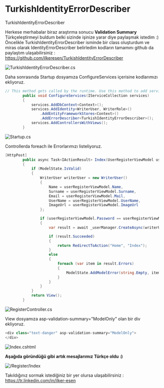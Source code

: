 # TurkishIdentityErrorDescriber
TurkishIdentityErrorDescriber

Herkese merhabalar biraz araştırma sonucu **Validation Summary** Türkçeleştirmeyi buldum belki sizinde işinize yarar diye paylaşmak istedim :) Öncelikle TurkishIdentityErrorDescriber isminde bir class oluşturdum ve miras olarak IdentityErrorDescriber belirledim kodların tamamını github da paylaştım ulaşabilirsiniz : https://github.com/ilkeresen/TurkishIdentityErrorDescriber

![TurkishIdentityErrorDescriber.cs](https://img-c.udemycdn.com/redactor/raw/q_and_a/2022-08-08_20-37-29-6243b2435a239816c2c2c0c5fa613126.png "TurkishIdentityErrorDescriber.cs")

Daha sonrasında Startup dosyamıza ConfigureServices içerisine kodlarımızı ekliyoruz.

```csharp
// This method gets called by the runtime. Use this method to add services to the container.
        public void ConfigureServices(IServiceCollection services)
        {
            services.AddDbContext<Context>();
            services.AddIdentity<WriterUser, WriterRole>()
                .AddEntityFrameworkStores<Context>()
                .AddErrorDescriber<TurkishIdentityErrorDescriber>();
            services.AddControllersWithViews();
        }
```
![Startup.cs](https://img-c.udemycdn.com/redactor/raw/q_and_a/2022-08-08_20-37-30-bb06b28d77c5afac93a91b322b1126a3.png "Startup.cs")

Controllerda foreach ile Errorlarımızı listeliyoruz.

```csharp
[HttpPost]
        public async Task<IActionResult> Index(UserRegisterViewModel userRegisterViewModel)
        {
            if (ModelState.IsValid)
            {
                WriterUser writerUser = new WriterUser()
                {
                    Name = userRegisterViewModel.Name,
                    Surname = userRegisterViewModel.Surname,
                    Email = userRegisterViewModel.Mail,
                    UserName = userRegisterViewModel.UserName,
                    ImageUrl = userRegisterViewModel.ImageUrl
                };

                if (userRegisterViewModel.Password == userRegisterViewModel.ConfirmPassword)
                {
                    var result = await _userManager.CreateAsync(writerUser, userRegisterViewModel.Password);

                    if (result.Succeeded)
                    {
                        return RedirectToAction("Home", "Index");
                    }
                    else
                    {
                        foreach (var item in result.Errors)
                        {
                            ModelState.AddModelError(string.Empty, item.Description);
                        }
                    }
                }
            }
            return View();
        }
```

![RegisterController.cs](https://img-c.udemycdn.com/redactor/raw/q_and_a/2022-08-08_20-37-30-7dbb15c23c796afd4c2f55fea110a6ec.png "RegisterController.cs")

View dosyamıza asp-validation-summary="ModelOnly" olan bir div ekliyoruz.

```csharp
<div class="text-danger" asp-validation-summary="ModelOnly">
</div>
```

![Index.cshtml](https://img-c.udemycdn.com/redactor/raw/q_and_a/2022-08-08_20-37-30-2205c6a80689136f5dc4db2e523708aa.png "Index.cshtml")

**Aşağıda göründüğü gibi artık mesajlarımız Türkçe oldu :)**

![/Register/Index](https://img-c.udemycdn.com/redactor/raw/q_and_a/2022-08-08_20-37-30-9b7993ae5b5a2af4799e42087f4c22fc.png "/Register/Index")

Takıldığınız sormak istediğiniz bir yer olursa ulaşabilirsiniz : https://tr.linkedin.com/in/ilker-esen
